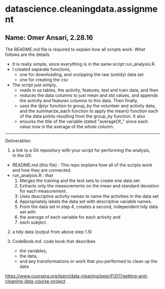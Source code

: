 # datascience.cleaningdata.assignment
## Name: Omer Ansari, 2.28.16


The  README.md file is required to explain how all scripts work. What follows are the details
* It is really simple, since everything is in  the same script run_analysis.R.
* I created separate functions, 
	* one for downloading, and unzipping the raw (untidy) data set
	* one for creating the csv
* The script just simply, 
	* reads in as tables, the activity, features, test and train data, and then 
	* reduces the data columns to just mean and std values, and appends the activity and features columns to this data. Then finally,
	* uses the dplyr function to group_by the volunteer and activity data, and the summarize_each function to apply the mean() function each of the data points resulting from the group_by function. It also
	* ensures the title of the variable stated "averageOf_" since each value now is the average of the whole column.


-------

Deliverables:

1) a link to a Git repository with your script for performing the analysis,  
In the Git:
  - README.md (this file) : This repo explains how all of the scripts work and how they are connected.
  - run_analysis.R : that 
  	1. Merges the training and the test sets to create one data set.
  	2. Extracts only the measurements on the mean and standard deviation for each measurement.
  	3. Uses descriptive activity names to name the activities in the data set
  	4. Appropriately labels the data set with descriptive variable names.
  	5. From the data set in step 4, creates a second, independent tidy data set with 
  	 1. the average of each variable for each activity and
  	 2. each subject.

2) a tidy data (output from above step 1.5)
		
3) CodeBook.md. code book that describes 
    - the variables, 
    - the data, 
    - and any transformations or work that you performed to clean up the data

https://www.coursera.org/learn/data-cleaning/peer/FIZtT/getting-and-cleaning-data-course-project

